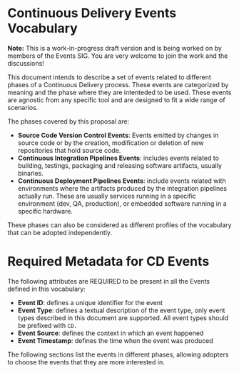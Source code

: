 # Continuous Delivery Events Vocabulary

__Note:__ This is a work-in-progress draft version and is being worked on by members of the Events SIG. You are very welcome to join the work and the discussions!

This document intends to describe a set of events related to different phases of a Continuous Delivery process. 
These events are categorized by meaning and the phase where they are intenteded to be used. 
These events are agnostic from any specific tool and are designed to fit a wide range of scenarios. 

The phases covered by this proposal are:

- **Source Code Version Control Events**: Events emitted by changes in source code or by the creation, modification or deletion of new repositories that hold source code.
- **Continuous Integration Pipelines Events**: includes events related to building, testings, packaging and releasing software artifacts, usually binaries.
- **Continuous Deployment Pipelines Events**: include events related with environments where the artifacts produced by the integration pipelines actually run. These are usually services running in a specific environment (dev, QA, production), or embedded software running in a specific hardware. 

These phases can also be considered as different profiles of the vocabulary that can be adopted independently. 

# Required Metadata for CD Events

The following attributes are REQUIRED to be present in all the Events defined in this vocabulary:

- **Event ID**: defines a unique identifier for the event
- **Event Type**: defines a textual description of the event type, only event types described in this document are supported. All event types should be prefixed with `CD.`
- **Event Source**: defines the context in which an event happened
- **Event Timestamp**: defines the time when the event was produced

The following sections list the events in different phases, allowing adopters to choose the events that they are more interested in.
